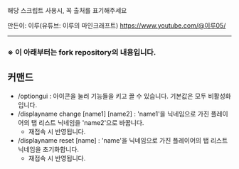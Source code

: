 해당 스크립트 사용시, 꼭 출처를 표기해주세요

만든이: 이루(유튜브: 이루의 마인크래프트)
https://www.youtube.com/@이루05/

---

### ※ 이 아래부터는 fork repository의 내용입니다.

## 커맨드

* /optiongui : 아이콘을 눌러 기능들을 키고 끌 수 있습니다. 기본값은 모두 비활성화입니다.
* /displayname change \[name1\] \[name2\] : \'name1\'을 닉네임으로 가진 플레이어의 탭 리스트 닉네임을 \'name2\'으로 바꿉니다.
    * 재접속 시 반영됩니다.
* /displayname reset \[name\] : \'name\'을 닉네임으로 가진 플레이어의 탭 리스트 닉네임을 초기화합니다.
    * 재접속 시 반영됩니다.